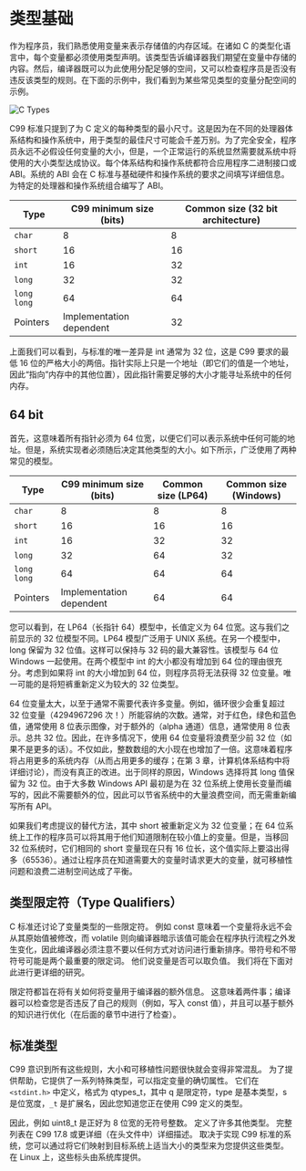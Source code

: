 # 类型基础

作为程序员，我们熟悉使用变量来表示存储值的内存区域。在诸如 C 的类型化语言中，每个变量都必须使用类型声明。该类型告诉编译器我们期望在变量中存储的内容。然后，编译器既可以为此使用分配足够的空间，又可以检查程序员是否没有违反该类型的规则。在下面的示例中，我们看到为某些常见类型的变量分配空间的示例。

![C Types](https://s2.ax1x.com/2020/01/25/1ejQpT.png)

C99 标准只提到了为 C 定义的每种类型的最小尺寸。这是因为在不同的处理器体系结构和操作系统中，用于类型的最佳尺寸可能会千差万别。为了完全安全，程序员永远不必假设任何变量的大小，但是，一个正常运行的系统显然需要就系统中将使用的大小类型达成协议。每个体系结构和操作系统都符合应用程序二进制接口或 ABI。系统的 ABI 会在 C 标准与基础硬件和操作系统的要求之间填写详细信息。为特定的处理器和操作系统组合编写了 ABI。

| Type        | C99 minimum size (bits)  | Common size (32 bit architecture) |
| ----------- | ------------------------ | --------------------------------- |
| `char`      | 8                        | 8                                 |
| `short`     | 16                       | 16                                |
| `int`       | 16                       | 32                                |
| `long`      | 32                       | 32                                |
| `long long` | 64                       | 64                                |
| Pointers    | Implementation dependent | 32                                |

上面我们可以看到，与标准的唯一差异是 int 通常为 32 位，这是 C99 要求的最低 16 位的严格大小的两倍。指针实际上只是一个地址（即它们的值是一个地址，因此“指向”内存中的其他位置），因此指针需要足够的大小才能寻址系统中的任何内存。

## 64 bit

首先，这意味着所有指针必须为 64 位宽，以便它们可以表示系统中任何可能的地址。但是，系统实现者必须随后决定其他类型的大小。如下所示，广泛使用了两种常见的模型。

| Type        | C99 minimum size (bits)  | Common size (LP64) | Common size (Windows) |
| ----------- | ------------------------ | ------------------ | --------------------- |
| `char`      | 8                        | 8                  | 8                     |
| `short`     | 16                       | 16                 | 16                    |
| `int`       | 16                       | 32                 | 32                    |
| `long`      | 32                       | 64                 | 32                    |
| `long long` | 64                       | 64                 | 64                    |
| Pointers    | Implementation dependent | 64                 | 64                    |

您可以看到，在 LP64（长指针 64）模型中，长值定义为 64 位宽。这与我们之前显示的 32 位模型不同。LP64 模型广泛用于 UNIX 系统。在另一个模型中，long 保留为 32 位值。这样可以保持与 32 码的最大兼容性。该模型与 64 位 Windows 一起使用。在两个模型中 int 的大小都没有增加到 64 位的理由很充分。考虑到如果将 int 的大小增加到 64 位，则程序员将无法获得 32 位变量。唯一可能的是将短裤重新定义为较大的 32 位类型。

64 位变量太大，以至于通常不需要代表许多变量。例如，循环很少会重复超过 32 位变量（4294967296 次！）所能容纳的次数。通常，对于红色，绿色和蓝色值，通常使用 8 位表示图像，对于额外的（alpha 通道）信息，通常使用 8 位表示。总共 32 位。因此，在许多情况下，使用 64 位变量将浪费至少前 32 位（如果不是更多的话）。不仅如此，整数数组的大小现在也增加了一倍。这意味着程序将占用更多的系统内存（从而占用更多的缓存；在第 3 章，计算机体系结构中将详细讨论），而没有真正的改进。出于同样的原因，Windows 选择将其 long 值保留为 32 位。由于大多数 Windows API 最初是为在 32 位系统上使用长变量而编写的，因此不需要额外的位，因此可以节省系统中的大量浪费空间，而无需重新编写所有 API。

如果我们考虑提议的替代方法，其中 short 被重新定义为 32 位变量；在 64 位系统上工作的程序员可以将其用于他们知道限制在较小值上的变量。但是，当移回 32 位系统时，它们相同的 short 变量现在只有 16 位长，这个值实际上要溢出得多（65536）。通过让程序员在知道需要大的变量时请求更大的变量，就可移植性问题和浪费二进制空间达成了平衡。

## 类型限定符（Type Qualifiers）

C 标准还讨论了变量类型的一些限定符。 例如 const 意味着一个变量将永远不会从其原始值被修改，而 volatile 则向编译器暗示该值可能会在程序执行流程之外发生变化，因此编译器必须注意不要以任何方式对访问进行重新排序。带符号和不带符号可能是两个最重要的限定词。 他们说变量是否可以取负值。 我们将在下面对此进行更详细的研究。

限定符都旨在将有关如何将变量用于编译器的额外信息。 这意味着两件事；编译器可以检查您是否违反了自己的规则（例如，写入 const 值），并且可以基于额外的知识进行优化（在后面的章节中进行了检查）。

## 标准类型

C99 意识到所有这些规则，大小和可移植性问题很快就会变得非常混乱。 为了提供帮助，它提供了一系列特殊类型，可以指定变量的确切属性。 它们在`<stdint.h>` 中定义，格式为 qtypes_t，其中 q 是限定符，type 是基本类型，s 是位宽度，`_t` 是扩展名，因此您知道您正在使用 C99 定义的类型。

因此，例如 uint8_t 是正好为 8 位宽的无符号整数。 定义了许多其他类型。 完整列表在 C99 17.8 或更详细（在头文件中）详细描述。 取决于实现 C99 标准的系统，您可以通过将它们映射到目标系统上适当大小的类型来为您提供这些类型。 在 Linux 上，这些标头由系统库提供。
